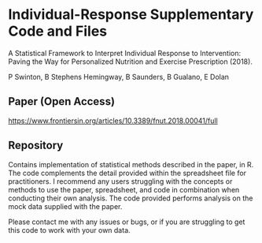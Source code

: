 # Individual-Response Supplementary Code and Files

A Statistical Framework to Interpret Individual Response to Intervention: Paving the Way for Personalized Nutrition and Exercise Prescription (2018).

P Swinton, B Stephens Hemingway, B Saunders, B Gualano, E Dolan

## Paper (Open Access)
https://www.frontiersin.org/articles/10.3389/fnut.2018.00041/full

## Repository
Contains implementation of statistical methods described in the paper, in R. The code complements the detail provided within the spreadsheet file for practitioners. I recommend any users struggling with the concepts or methods to use the paper, spreadsheet, and code in combination when conducting their own analysis. The code provided performs analysis on the mock data supplied with the paper.

Please contact me with any issues or bugs, or if you are struggling to get this code to work with your own data.
